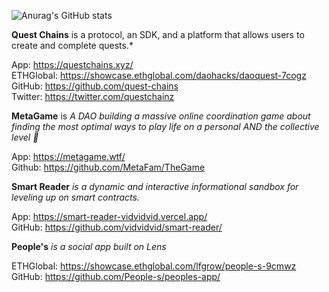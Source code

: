 ![Anurag's GitHub stats](https://github-readme-stats.vercel.app/api?username=vidvidvid&show_icons=true&theme=tokyonight)


**Quest Chains** is a protocol, an SDK, and a platform that allows users to create and complete quests.*  

App: https://questchains.xyz/  
ETHGlobal: https://showcase.ethglobal.com/daohacks/daoquest-7cogz  
GitHub: https://github.com/quest-chains  
Twitter: https://twitter.com/questchainz

**MetaGame** is *A DAO building a massive online coordination game about finding the most optimal ways to play life on a personal AND the collective level 🐙*  

App: https://metagame.wtf/  
Github: https://github.com/MetaFam/TheGame

**Smart Reader** _is a dynamic and interactive informational sandbox for leveling up on smart contracts._  

App: https://smart-reader-vidvidvid.vercel.app/  
GitHub: https://github.com/vidvidvid/smart-reader/

**People's** _is a social app built on Lens_  

ETHGlobal: https://showcase.ethglobal.com/lfgrow/people-s-9cmwz  
GitHub: https://github.com/People-s/peoples-app/

